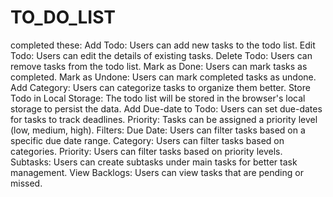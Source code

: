 # TO_DO_LIST
completed these:
Add Todo: Users can add new tasks to the todo list.
Edit Todo: Users can edit the details of existing tasks.
Delete Todo: Users can remove tasks from the todo list. 
Mark as Done: Users can mark tasks as completed.
Mark as Undone: Users can mark completed tasks as undone.
Add Category: Users can categorize tasks to organize them better. 
Store Todo in Local Storage: The todo list will be stored in the browser's local storage to persist the data. 
Add Due-date to Todo: Users can set due-dates for tasks to track deadlines. 
Priority: Tasks can be assigned a priority level (low, medium, high). 
Filters:
Due Date: Users can filter tasks based on a specific due date range.
Category: Users can filter tasks based on categories.
Priority: Users can filter tasks based on priority levels.
Subtasks: Users can create subtasks under main tasks for better task management. 
View Backlogs: Users can view tasks that are pending or missed. 

